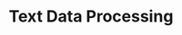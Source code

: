 ---
title: "Text Data Processing"
layout: forward
target: https://multix.io/text-data-module/
nav_order: 1
---